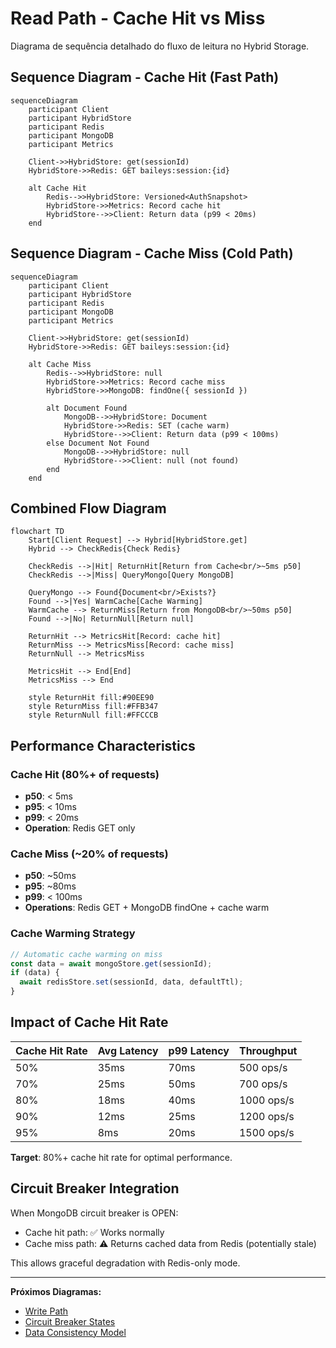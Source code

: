 # Read Path - Cache Hit vs Miss

Diagrama de sequência detalhado do fluxo de leitura no Hybrid Storage.

## Sequence Diagram - Cache Hit (Fast Path)

```mermaid
sequenceDiagram
    participant Client
    participant HybridStore
    participant Redis
    participant MongoDB
    participant Metrics

    Client->>HybridStore: get(sessionId)
    HybridStore->>Redis: GET baileys:session:{id}
    
    alt Cache Hit
        Redis-->>HybridStore: Versioned<AuthSnapshot>
        HybridStore->>Metrics: Record cache hit
        HybridStore-->>Client: Return data (p99 < 20ms)
    end
```

## Sequence Diagram - Cache Miss (Cold Path)

```mermaid
sequenceDiagram
    participant Client
    participant HybridStore
    participant Redis
    participant MongoDB
    participant Metrics

    Client->>HybridStore: get(sessionId)
    HybridStore->>Redis: GET baileys:session:{id}
    
    alt Cache Miss
        Redis-->>HybridStore: null
        HybridStore->>Metrics: Record cache miss
        HybridStore->>MongoDB: findOne({ sessionId })
        
        alt Document Found
            MongoDB-->>HybridStore: Document
            HybridStore->>Redis: SET (cache warm)
            HybridStore-->>Client: Return data (p99 < 100ms)
        else Document Not Found
            MongoDB-->>HybridStore: null
            HybridStore-->>Client: null (not found)
        end
    end
```

## Combined Flow Diagram

```mermaid
flowchart TD
    Start[Client Request] --> Hybrid[HybridStore.get]
    Hybrid --> CheckRedis{Check Redis}
    
    CheckRedis -->|Hit| ReturnHit[Return from Cache<br/>~5ms p50]
    CheckRedis -->|Miss| QueryMongo[Query MongoDB]
    
    QueryMongo --> Found{Document<br/>Exists?}
    Found -->|Yes| WarmCache[Cache Warming]
    WarmCache --> ReturnMiss[Return from MongoDB<br/>~50ms p50]
    Found -->|No| ReturnNull[Return null]
    
    ReturnHit --> MetricsHit[Record: cache hit]
    ReturnMiss --> MetricsMiss[Record: cache miss]
    ReturnNull --> MetricsMiss
    
    MetricsHit --> End[End]
    MetricsMiss --> End
    
    style ReturnHit fill:#90EE90
    style ReturnMiss fill:#FFB347
    style ReturnNull fill:#FFCCCB
```

## Performance Characteristics

### Cache Hit (80%+ of requests)
- **p50**: < 5ms
- **p95**: < 10ms
- **p99**: < 20ms
- **Operation**: Redis GET only

### Cache Miss (~20% of requests)
- **p50**: ~50ms
- **p95**: ~80ms
- **p99**: < 100ms
- **Operations**: Redis GET + MongoDB findOne + cache warm

### Cache Warming Strategy
```typescript
// Automatic cache warming on miss
const data = await mongoStore.get(sessionId);
if (data) {
  await redisStore.set(sessionId, data, defaultTtl);
}
```

## Impact of Cache Hit Rate

| Cache Hit Rate | Avg Latency | p99 Latency | Throughput |
|----------------|-------------|-------------|------------|
| 50% | 35ms | 70ms | 500 ops/s |
| 70% | 25ms | 50ms | 700 ops/s |
| 80% | 18ms | 40ms | 1000 ops/s |
| 90% | 12ms | 25ms | 1200 ops/s |
| 95% | 8ms | 20ms | 1500 ops/s |

**Target**: 80%+ cache hit rate for optimal performance.

## Circuit Breaker Integration

When MongoDB circuit breaker is OPEN:
- Cache hit path: ✅ Works normally
- Cache miss path: ⚠️ Returns cached data from Redis (potentially stale)

This allows graceful degradation with Redis-only mode.

---

**Próximos Diagramas:**
- [Write Path](./write-path.md)
- [Circuit Breaker States](./circuit-breaker.md)
- [Data Consistency Model](./data-consistency.md)
